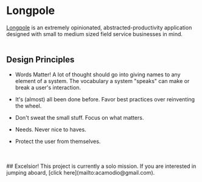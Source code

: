 # Longpole

[Longpole](https://www.longpole.app/) is an extremely opinionated, abstracted-productivity application designed with small to medium sized field service businesses in mind.
<br />
<br />
## Design Principles
* Words Matter! A lot of thought should go into giving names to any element of a system. The vocabulary a system "speaks" can make or break a user's interaction.

* It's (almost) all been done before. Favor best practices over reinventing the wheel.

* Don't sweat the small stuff. Focus on what matters.

* Needs. Never nice to haves.

* Protect the user from themselves.
<br />
<br />
## Excelsior!
This project is currently a solo mission. If you are interested in jumping aboard, [click here](mailto:acamodio@gmail.com). 